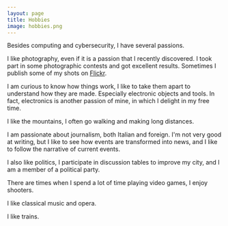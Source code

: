 ```yaml
---
layout: page
title: Hobbies
image: hobbies.png
---
```


Besides computing and cybersecurity, I have several passions.

I like photography, even if it is a passion that I recently discovered. I took part in some photographic contests and got excellent results. Sometimes I publish some of my shots on [Flickr](https://www.flickr.com/photos/eciavatta/).

I am curious to know how things work, I like to take them apart to understand how they are made. Especially electronic objects and tools. In fact, electronics is another passion of mine, in which I delight in my free time.

I like the mountains, I often go walking and making long distances.

I am passionate about journalism, both Italian and foreign. I'm not very good at writing, but I like to see how events are transformed into news, and I like to follow the narrative of current events.

I also like politics, I participate in discussion tables to improve my city, and I am a member of a political party.

There are times when I spend a lot of time playing video games, I enjoy shooters.

I like classical music and opera.

I like trains.
